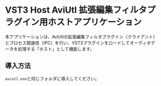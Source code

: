 # VST3 Host AviUtl 拡張編集フィルタプラグイン用ホストアプリケーション

本アプリケーションは、AviUtlの拡張編集フィルタプラグイン（クライアント）とプロセス間通信（IPC）を行い、VST3プラグインをロードしてオーディオデータを処理する「ホスト」として機能します。

## 導入方法

`aviutl.exe`と同じフォルダに導入してください。
